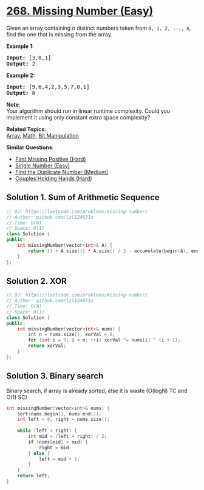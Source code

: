 # [268. Missing Number (Easy)](https://leetcode.com/problems/missing-number/)

<p>Given an array containing <i>n</i> distinct numbers taken from <code>0, 1, 2, ..., n</code>, find the one that is missing from the array.</p>

<p><b>Example 1:</b></p>

<pre><b>Input:</b> [3,0,1]
<b>Output:</b> 2
</pre>

<p><b>Example 2:</b></p>

<pre><b>Input:</b> [9,6,4,2,3,5,7,0,1]
<b>Output:</b> 8
</pre>

<p><b>Note</b>:<br>
Your algorithm should run in linear runtime complexity. Could you implement it using only constant extra space complexity?</p>

**Related Topics**:  
[Array](https://leetcode.com/tag/array/), [Math](https://leetcode.com/tag/math/), [Bit Manipulation](https://leetcode.com/tag/bit-manipulation/)

**Similar Questions**:
* [First Missing Positive (Hard)](https://leetcode.com/problems/first-missing-positive/)
* [Single Number (Easy)](https://leetcode.com/problems/single-number/)
* [Find the Duplicate Number (Medium)](https://leetcode.com/problems/find-the-duplicate-number/)
* [Couples Holding Hands (Hard)](https://leetcode.com/problems/couples-holding-hands/)

## Solution 1. Sum of Arithmetic Sequence

```cpp
// OJ: https://leetcode.com/problems/missing-number/
// Author: github.com/lzl124631x
// Time: O(N)
// Space: O(1)
class Solution {
public:
    int missingNumber(vector<int>& A) {
        return (1 + A.size()) * A.size() / 2 - accumulate(begin(A), end(A), 0);
    }
};
```

## Solution 2. XOR

```cpp
// OJ: https://leetcode.com/problems/missing-number/
// Author: github.com/lzl124631x
// Time: O(N)
// Space: O(1)
class Solution {
public:
    int missingNumber(vector<int>& nums) {
        int n = nums.size(), xorVal = 0;
        for (int i = 0; i < n; ++i) xorVal ^= nums[i] ^ (i + 1);
        return xorVal;
    }
};
```

## Solution 3. Binary search

Binary search, if array is already sorted, else it is waste (O(logN) TC and O(1) SC)

```cpp
int missingNumber(vector<int>& nums) {
    sort(nums.begin(), nums.end()); 
    int left = 0, right = nums.size();
    
    while (left < right) {
        int mid = (left + right) / 2; 
        if (nums[mid] > mid) {
            right = mid; 
        } else {
            left = mid + 1; 
        }
    }
    return left; 
}
```



